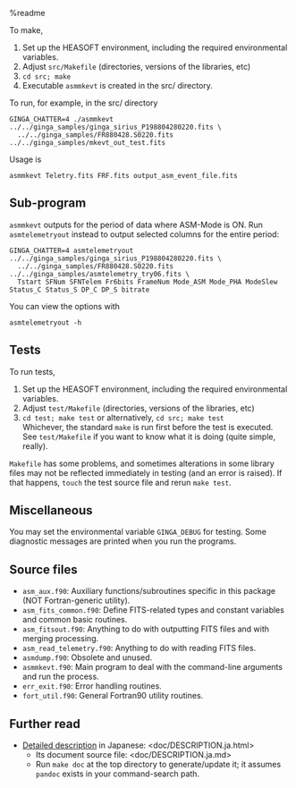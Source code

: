 %readme

To make,

1. Set up the HEASOFT environment, including the required environmental variables.
2. Adjust `src/Makefile` (directories, versions of the libraries, etc)
3. `cd src; make`
4. Executable `asmmkevt` is created in the src/ directory.

To run, for example, in the src/ directory

    GINGA_CHATTER=4 ./asmmkevt ../../ginga_samples/ginga_sirius_P198804280220.fits \
      ../../ginga_samples/FR880428.S0220.fits ../../ginga_samples/mkevt_out_test.fits

Usage is

    asmmkevt Teletry.fits FRF.fits output_asm_event_file.fits
    
## Sub-program ##

`asmmkevt` outputs for the period of data where ASM-Mode is ON. Run `asmtelemetryout` instead to output selected columns for the entire period:

    GINGA_CHATTER=4 asmtelemetryout ../../ginga_samples/ginga_sirius_P198804280220.fits \
      ../../ginga_samples/FR880428.S0220.fits ../../ginga_samples/asmtelemetry_try06.fits \
      Tstart SFNum SFNTelem Fr6bits FrameNum Mode_ASM Mode_PHA ModeSlew Status_C Status_S DP_C DP_S bitrate

You can view the options with

    asmtelemetryout -h

## Tests ##

To run tests,

1. Set up the HEASOFT environment, including the required environmental variables.
2. Adjust `test/Makefile` (directories, versions of the libraries, etc)
3. `cd test; make test` or alternatively, `cd src; make test`  
   Whichever, the standard `make` is run first before the test is executed.  
   See `test/Makefile` if you want to know what it is doing (quite simple, really).

`Makefile` has some problems, and sometimes alterations in some library files may not be reflected immediately in testing (and an error is raised). If that happens, `touch` the test source file and rerun `make test`.

## Miscellaneous ##

You may set the environmental variable `GINGA_DEBUG` for testing.  Some diagnostic messages are printed when you run the programs.

## Source files ##

* `asm_aux.f90`: Auxiliary functions/subroutines specific in this package (NOT Fortran-generic utility).
* `asm_fits_common.f90`: Define FITS-related types and constant variables and common basic routines.
* `asm_fitsout.f90`: Anything to do with outputting FITS files and with merging processing.
* `asm_read_telemetry.f90`: Anything to do with reading FITS files.
* `asmdump.f90`: Obsolete and unused.
* `asmmkevt.f90`: Main program to deal with the command-line arguments and run the process.
* `err_exit.f90`: Error handling routines.
* `fort_util.f90`: General Fortran90 utility routines.

## Further read ##

* [Detailed description](doc/DESCRIPTION.ja.html) in Japanese: <doc/DESCRIPTION.ja.html>
  * Its document source file: <doc/DESCRIPTION.ja.md>
  * Run `make doc` at the top directory to generate/update it; it assumes `pandoc` exists in your command-search path.

